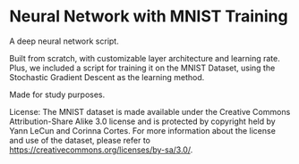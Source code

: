 # Neural Network with MNIST Training
A deep neural network script.

Built from scratch, with customizable layer architecture and learning rate.
Plus, we included a script for training it on the MNIST Dataset, using the Stochastic Gradient Descent
as the learning method.

Made for study purposes.

License: The MNIST dataset is made available under the Creative Commons Attribution-Share Alike 3.0 license and is protected by copyright held by Yann LeCun and Corinna Cortes. 
For more information about the license and  use of the dataset, please refer to https://creativecommons.org/licenses/by-sa/3.0/.




